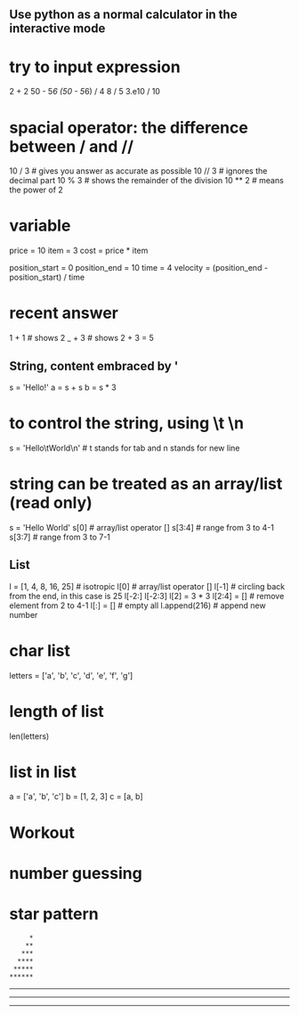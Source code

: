## Use python as a normal calculator in the interactive mode

# try to input expression
2 + 2
50 - 5*6
(50 - 5*6) / 4
8 / 5
3.e10 / 10

# spacial operator: the difference between / and //
10 / 3  # gives you answer as accurate as possible
10 // 3  # ignores the decimal part
10 % 3  # shows the remainder of the division
10 ** 2 # means the power of 2

# variable 
price = 10
item = 3
cost = price * item

position_start = 0
position_end = 10
time = 4
velocity = (position_end - position_start) / time

# recent answer
1 + 1  # shows 2
_ + 3  # shows 2 + 3 = 5

## String, content embraced by '
s = 'Hello!'
a = s + s
b = s * 3

# to control the string, using \t \n
s = 'Hello\tWorld\n'  # t stands for tab and n stands for new line

# string can be treated as an array/list (read only)
s = 'Hello World'
s[0]  # array/list operator []
s[3:4] # range from 3 to 4-1
s[3:7] # range from 3 to 7-1

## List
l = [1, 4, 8, 16, 25] # isotropic
l[0] # array/list operator []
l[-1] # circling back from the end, in this case is 25
l[-2:]
l[-2:3]
l[2] = 3 * 3
l[2:4] = []  # remove element from 2 to 4-1
l[:] = [] # empty all
l.append(216) # append new number

# char list
letters = ['a', 'b', 'c', 'd', 'e', 'f', 'g']

# length of list
len(letters)

# list in list
a = ['a', 'b', 'c']
b = [1, 2, 3]
c = [a, b]

# Workout
# number guessing

# star pattern          
         *
        **
       ***
      ****
     *****
    ******
   *******
  ********
 *********